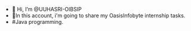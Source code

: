- 👋 Hi, I’m @UUHASRI-OIBSIP
- 👀In this account, i'm going to share my OasisInfobyte internship tasks.
- #Java programming.

<!---
UUHASRI-OIBSIP/UUHASRI-OIBSIP is a ✨ special ✨ repository because its `README.md` (this file) appears on your GitHub profile.
You can click the Preview link to take a look at your changes.
--->
